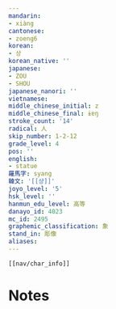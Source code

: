 ```yaml
---
mandarin:
- xiàng
cantonese:
- zoeng6
korean:
- 상
korean_native: ''
japanese:
- ZOU
- SHOU
japanese_nanori: ''
vietnamese:
middle_chinese_initial: z
middle_chinese_final: ɨɐŋ
stroke_count: '14'
radical: 人
skip_number: 1-2-12
grade_level: 4
pos: ''
english:
- statue
羅馬字: syang
韓文: '[[샹]]'
joyo_level: '5'
hsk_level: ''
hanmun_edu_level: 高等
danayo_id: 4023
mc_id: 2495
graphemic_classification: 象
stand_in: 彫像
aliases:
---
```

```meta-bind-embed
[[nav/char_info]]
```

# Notes
